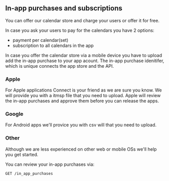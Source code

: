 ## In-app purchases and subscriptions
You can offer our calendar store and charge your users or offer it for free.

In case you ask your users to pay for the calendars you have 2 options:
* payment per calendar(set)
* subscription to all calendars in the app

In case you offer the calendar store via a mobile device you have to upload add the in-app purchase to your app acount. The in-app purchase idenitifer, which is unique connects the app store and the API.

### Apple
For Apple applications Connect is your friend as we are sure you know. We will provide you with a itmsp file that you need to upload. Apple will review the in-app purchases and approve them before you can release the apps.

### Google
For Android apps we'll provice you with csv will that you need to upload.

### Other
Although we are less experienced on other web or mobile OSs we'll help you get started.

You can review your in-app purchases via:

```
GET /in_app_purchases

```